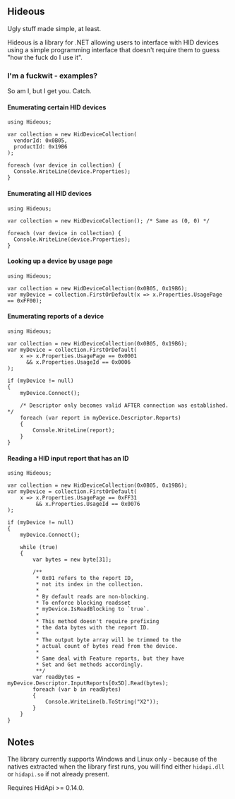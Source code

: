 ## Hideous
Ugly stuff made simple, at least.

Hideous is a library for .NET allowing users to interface with HID devices using a simple programming interface that doesn't require them to guess "how the fuck do I use it".

### I'm a fuckwit - examples?
So am I, but I get you. Catch.

#### Enumerating certain HID devices
```Csharp
using Hideous;

var collection = new HidDeviceCollection(
  vendorId: 0x0B05,
  productId: 0x19B6
);

foreach (var device in collection) {
  Console.WriteLine(device.Properties);
}
```

#### Enumerating all HID devices
```Csharp
using Hideous;

var collection = new HidDeviceCollection(); /* Same as (0, 0) */

foreach (var device in collection) {
  Console.WriteLine(device.Properties);
}
```

#### Looking up a device by usage page
```Csharp
using Hideous;

var collection = new HidDeviceCollection(0x0B05, 0x19B6);
var myDevice = collection.FirstOrDefault(x => x.Properties.UsagePage == 0xFF00);
```

#### Enumerating reports of a device
```Csharp
using Hideous;

var collection = new HidDeviceCollection(0x0B05, 0x19B6);
var myDevice = collection.FirstOrDefault(
    x => x.Properties.UsagePage == 0x0001
      && x.Properties.UsageId == 0x0006
);

if (myDevice != null)
{
    myDevice.Connect();
    
    /* Descriptor only becomes valid AFTER connection was established. */
    foreach (var report in myDevice.Descriptor.Reports)
    {
        Console.WriteLine(report);
    }
}
```

#### Reading a HID input report that has an ID
```CSharp
using Hideous;

var collection = new HidDeviceCollection(0x0B05, 0x19B6);
var myDevice = collection.FirstOrDefault(
    x => x.Properties.UsagePage == 0xFF31
         && x.Properties.UsageId == 0x0076
);

if (myDevice != null)
{
    myDevice.Connect();

    while (true)
    {
        var bytes = new byte[31];

        /**
         * 0x01 refers to the report ID,
         * not its index in the collection.
         *
         * By default reads are non-blocking.
         * To enforce blocking readsset
         * myDevice.IsReadBlocking to `true`.
         *
         * This method doesn't require prefixing
         * the data bytes with the report ID.
         *
         * The output byte array will be trimmed to the
         * actual count of bytes read from the device.
         *
         * Same deal with Feature reports, but they have
         * Set and Get methods accordingly.
         **/
        var readBytes = myDevice.Descriptor.InputReports[0x5D].Read(bytes);
        foreach (var b in readBytes)
        {
            Console.WriteLine(b.ToString("X2"));
        }
    }
}
```

## Notes
The library currently supports Windows and Linux only - because of the natives extracted when the library first runs, you will find either `hidapi.dll` or `hidapi.so` if not already present.

Requires HidApi >= 0.14.0.